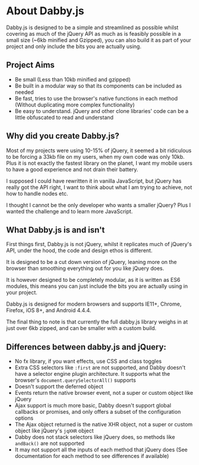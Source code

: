 # About Dabby.js

Dabby.js is designed to be a simple and streamlined as possible whilst covering as much of the jQuery API as much as is feasibly possible in a small size (~6kb minified and Gzipped), you can also build it as part of your project and only include the bits you are actually using.

## Project Aims

- Be small (Less than 10kb minified and gzipped)
- Be built in a modular way so that its components can be included as needed
- Be fast, tries to use the browser's native functions in each method (Without duplicating more complex functionality)
- Be easy to understand. jQuery and other clone libraries' code can be a little obfuscated to read and understand

## Why did you create Dabby.js?

Most of my projects were using 10-15% of jQuery, it seemed a bit ridiculous to be forcing a 33kb file on my users, when my own code was only 10kb. Plus it is not exactly the fastest library on the planet, I want my mobile users to have a good experience and not drain their battery.

I supposed I could have rewritten it in vanilla JavaScript, but jQuery has really got the API right, I want to think about what I am trying to achieve, not how to handle nodes etc.

I thought I cannot be the only developer who wants a smaller jQuery? Plus I wanted the challenge and to learn more JavaScript.

## What Dabby.js is and isn't

First things first, Dabby.js is not jQuery, whilst it replicates much of jQuery's API, under the hood, the code and design ethos is different.

It is designed to be a cut down version of jQuery, leaning more on the browser than smoothing everything out for you like jQuery does.

It is however designed to be completely modular, as it is written as ES6 modules, this means you can just include the bits you are actually using in your project.

Dabby.js is designed for modern browsers and supports IE11+, Chrome, Firefox, iOS 8+, and Android 4.4.4.

The final thing to note is that currently the full dabby.js library weighs in at just over 6kb zipped, and can be smaller with a custom build.

## Differences between dabby.js and jQuery:

- No fx library, if you want effects, use CSS and class toggles
- Extra CSS selectors like `:first` are not supported, and Dabby doesn't have a selector engine plugin architecture. It supports what the browser's `document.querySelectorAll()` supports
- Doesn't support the deferred object
- Events return the native browser event, not a super or custom object like jQuery
- Ajax support is much more basic, Dabby doesn't support global callbacks or promises, and only offers a subset of the configuration options
- The Ajax object returned is the native XHR object, not a super or custom object like jQuery's `jqXHR` object
- Dabby does not stack selectors like jQuery does, so methods like `andBack()` are not supported
- It may not support all the inputs of each method that jQuery does (See documentation for each method to see differences if available)
